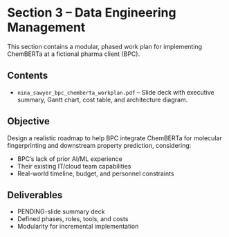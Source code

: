# Section 3 – Data Engineering Management

This section contains a modular, phased work plan for implementing ChemBERTa at a fictional pharma client (BPC).

## Contents

- `nina_sawyer_bpc_chemberta_workplan.pdf` – Slide deck with executive summary, Gantt chart, cost table, and architecture diagram.

## Objective

Design a realistic roadmap to help BPC integrate ChemBERTa for molecular fingerprinting and downstream property prediction, considering:

- BPC’s lack of prior AI/ML experience
- Their existing IT/cloud team capabilities
- Real-world timeline, budget, and personnel constraints

## Deliverables

- PENDING-slide summary deck
- Defined phases, roles, tools, and costs
- Modularity for incremental implementation
